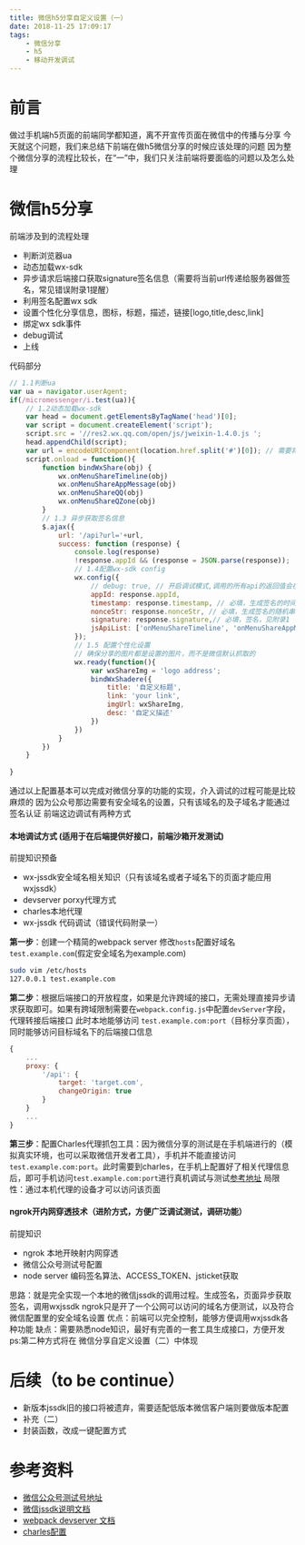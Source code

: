 ```yaml
---
title: 微信h5分享自定义设置（一）
date: 2018-11-25 17:09:17
tags:
    - 微信分享
    - h5
    - 移动开发调试
---
```

# 前言
做过手机端h5页面的前端同学都知道，离不开宣传页面在微信中的传播与分享
今天就这个问题，我们来总结下前端在做h5微信分享的时候应该处理的问题
因为整个微信分享的流程比较长，在“一”中，我们只关注前端将要面临的问题以及怎么处理


# 微信h5分享
前端涉及到的流程处理
 - 判断浏览器ua
 - 动态加载wx-sdk
 - 异步请求后端接口获取signature签名信息（需要将当前url传递给服务器做签名，常见错误附录1提醒）
 - 利用签名配置wx sdk
 - 设置个性化分享信息，图标，标题，描述，链接[logo,title,desc,link]
 - 绑定wx sdk事件
 - debug调试
 - 上线

代码部分
```js
// 1.1判断ua
var ua = navigator.userAgent;
if(/micromessenger/i.test(ua)){
    // 1.2动态加载wx-sdk
    var head = document.getElementsByTagName('head')[0];
    var script = document.createElement('script');
    script.src = '//res2.wx.qq.com/open/js/jweixin-1.4.0.js ';
    head.appendChild(script);
    var url = encodeURIComponent(location.href.split('#')[0]); // 需要将url 编码
    script.onload = function(){
        function bindWxShare(obj) {
            wx.onMenuShareTimeline(obj)
            wx.onMenuShareAppMessage(obj)
            wx.onMenuShareQQ(obj)
            wx.onMenuShareQZone(obj)
        }
        // 1.3 异步获取签名信息
        $.ajax({
            url: '/api?url='+url,
            success: function (response) {
                console.log(response)
                !response.appId && (response = JSON.parse(response));
                // 1.4配置wx-sdk config
                wx.config({
                    // debug: true, // 开启调试模式,调用的所有api的返回值会在客户端alert出来，若要查看传入的参数，可以在pc端打开，参数信息会通过log打出，仅在pc端时才会打印。
                    appId: response.appId,
                    timestamp: response.timestamp, // 必填，生成签名的时间戳
                    nonceStr: response.nonceStr, // 必填，生成签名的随机串
                    signature: response.signature,// 必填，签名，见附录1
                    jsApiList: ['onMenuShareTimeline', 'onMenuShareAppMessage', 'onMenuShareQQ', 'onMenuShareQZone'] // 必填，需要使用的JS接口列表，所有JS接口列表见附录2
                });
                // 1.5 配置个性化设置
                // 确保分享的图片都是设置的图片，而不是微信默认抓取的
                wx.ready(function(){
                    var wxShareImg = 'logo address';
                    bindWxShadere({
                        title: '自定义标题',
                        link: 'your link',
                        imgUrl: wxShareImg,
                        desc: '自定义描述'
                    })
                })
            }
        })
    }
    
}
```
通过以上配置基本可以完成对微信分享的功能的实现，介入调试的过程可能是比较麻烦的
因为公众号那边需要有安全域名的设置，只有该域名的及子域名才能通过签名认证
前端这边调试有两种方式
#### 本地调试方式 (适用于在后端提供好接口，前端沙箱开发测试)
前提知识预备
- wx-jssdk安全域名相关知识（只有该域名或者子域名下的页面才能应用wxjssdk）
- devserver porxy代理方式
- charles本地代理
- wx-jssdk 代码调试（错误代码附录一）

**第一步**：创建一个精简的webpack server 修改`hosts`配置好域名`test.example.com`(假定安全域名为example.com) 
```bash
sudo vim /etc/hosts
127.0.0.1 test.example.com
```
**第二步**：根据后端接口的开放程度，如果是允许跨域的接口，无需处理直接异步请求获取即可。如果有跨域限制需要在`webpack.config.js`中配置`devServer`字段，代理转接后端接口
此时本地能够访问 `test.example.com:port`（目标分享页面），同时能够访问目标域名下的后端接口信息
```js
{
    ...
    proxy: {
        '/api': {
            target: 'target.com',
            changeOrigin: true
        }
    }
    ...
}
```
**第三步**：配置Charles代理抓包工具：因为微信分享的测试是在手机端进行的（模拟真实环境，也可以采取微信开发者工具），手机并不能直接访问 `test.example.com:port`。此时需要到charles，在手机上配置好了相关代理信息后，即可手机访问`test.example.com:port`进行真机调试与测试[参考地址](https://www.jianshu.com/p/68684780c1b0)
局限性：通过本机代理的设备才可以访问该页面

#### ngrok开内网穿透技术（进阶方式，方便广泛调试测试，调研功能）
前提知识
- ngrok 本地开映射内网穿透
- 微信公众号测试号配置
- node server 编码签名算法、ACCESS_TOKEN、jsticket获取

思路：就是完全实现一个本地的微信jssdk的调用过程。生成签名，页面异步获取签名，调用wxjssdk
ngrok只是开了一个公网可以访问的域名方便测试，以及符合微信配置里的安全域名设置
优点：前端可以完全控制，能够方便调用wxjssdk各种功能
缺点：需要熟悉node知识，最好有完善的一套工具生成接口，方便开发
ps:第二种方式将在 微信分享自定义设置（二）中体现

# 后续（to be continue）
- 新版本jssdk旧的接口将被遗弃，需要适配低版本微信客户端则要做版本配置
- 补充（二）
- 封装函数，改成一键配置方式

# 参考资料
- [微信公众号测试号地址](https://mp.weixin.qq.com/debug/cgi-bin/sandbox?t=sandbox/login)
- [微信jssdk说明文档](https://mp.weixin.qq.com/wiki?t=resource/res_main&id=mp1421141115)
- [webpack devserver 文档](https://webpack.js.org/configuration/dev-server/#devserver-proxy)
- [charles配置](https://www.jianshu.com/p/68684780c1b0)